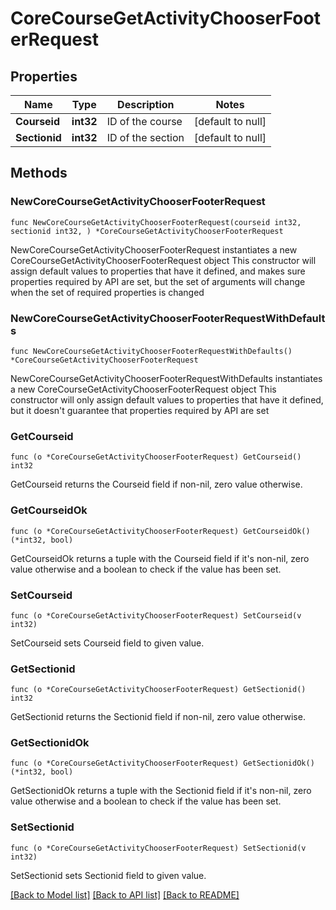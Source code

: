 # CoreCourseGetActivityChooserFooterRequest

## Properties

Name | Type | Description | Notes
------------ | ------------- | ------------- | -------------
**Courseid** | **int32** | ID of the course | [default to null]
**Sectionid** | **int32** | ID of the section | [default to null]

## Methods

### NewCoreCourseGetActivityChooserFooterRequest

`func NewCoreCourseGetActivityChooserFooterRequest(courseid int32, sectionid int32, ) *CoreCourseGetActivityChooserFooterRequest`

NewCoreCourseGetActivityChooserFooterRequest instantiates a new CoreCourseGetActivityChooserFooterRequest object
This constructor will assign default values to properties that have it defined,
and makes sure properties required by API are set, but the set of arguments
will change when the set of required properties is changed

### NewCoreCourseGetActivityChooserFooterRequestWithDefaults

`func NewCoreCourseGetActivityChooserFooterRequestWithDefaults() *CoreCourseGetActivityChooserFooterRequest`

NewCoreCourseGetActivityChooserFooterRequestWithDefaults instantiates a new CoreCourseGetActivityChooserFooterRequest object
This constructor will only assign default values to properties that have it defined,
but it doesn't guarantee that properties required by API are set

### GetCourseid

`func (o *CoreCourseGetActivityChooserFooterRequest) GetCourseid() int32`

GetCourseid returns the Courseid field if non-nil, zero value otherwise.

### GetCourseidOk

`func (o *CoreCourseGetActivityChooserFooterRequest) GetCourseidOk() (*int32, bool)`

GetCourseidOk returns a tuple with the Courseid field if it's non-nil, zero value otherwise
and a boolean to check if the value has been set.

### SetCourseid

`func (o *CoreCourseGetActivityChooserFooterRequest) SetCourseid(v int32)`

SetCourseid sets Courseid field to given value.


### GetSectionid

`func (o *CoreCourseGetActivityChooserFooterRequest) GetSectionid() int32`

GetSectionid returns the Sectionid field if non-nil, zero value otherwise.

### GetSectionidOk

`func (o *CoreCourseGetActivityChooserFooterRequest) GetSectionidOk() (*int32, bool)`

GetSectionidOk returns a tuple with the Sectionid field if it's non-nil, zero value otherwise
and a boolean to check if the value has been set.

### SetSectionid

`func (o *CoreCourseGetActivityChooserFooterRequest) SetSectionid(v int32)`

SetSectionid sets Sectionid field to given value.



[[Back to Model list]](../README.md#documentation-for-models) [[Back to API list]](../README.md#documentation-for-api-endpoints) [[Back to README]](../README.md)


